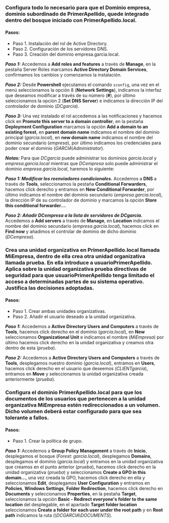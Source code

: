 ### Configura todo lo necesario para que el Dominio empresa, dominio subordinado de PrimerApellido, quede integrado dentro del bosque iniciado con PrimerApellido.local.


#### Pasos:
 - Paso 1. Instalación del rol de Active Directory.
 - Paso 2. Configuración de los servidores DNS.
 - Paso 3. Creación del dominio empresa.garcia.local.


***Paso 1:***
Accedemos a **Add roles and features** a través de **Manage**, en la pestaña Server Roles marcamos **Active Directory Domain Services**, confirmamos los cambios y comenzamos la instalación.


***Paso 2:***
Desde **Powershell** ejecutamos el comando ``sconfig``, una vez en el menú seleccionamos la opción 8 (**Network Settings**), indicamos la interfaz que deseamos modificar a través de su número (**#**), por último seleccionamos la opción 2 (**Set DNS Server**) e indicamos la dirección IP del controlador de dominio (*DCgarcia*).


***Paso 3:***
Una vez instalado el rol accedemos a las notificaciones y hacemos click en **Promote this server to a domain controller**, en la pestaña **Deployment Configuration** marcamos la opción **Add a domain to an existing forest**, en **parent domain name** indicamos el nombre del dominio principal (*garcia.local*), en **new domain name** indicamos el nombre del dominio secundario (*empresa*), por último indicamos los credenciales para poder crear el dominio (*GARCIA\Administrator*).


***Notas:***
Para que *DCgarcia* puede administrar los dominios *garcia.local* y *empresa.garcia.local* mientras que *DCempresa* solo puede administrar el dominio *empresa.garcia.local*, haremos lo siguiente:


***Paso 1: Modificar los reenviadores condicionales.***
Accedemos a **DNS** a través de **Tools**, seleccionamos la pestaña **Conditional Forwarders**, hacemos click derecho y entramos en **New Conditional Forwarder**, por último indicamos el nombre del dominio secundario (*empresa.garcia.local*), la dirección IP de su controlador de dominio y marcamos la opción **Store this conditional forwarder...**.


***Paso 2: Añadir DCempresa a la lista de servidores de DCgarcia.***
Accedemos a **Add servers** a través de **Manage**, en **Location** indicamos el nombre del dominio secundario (*empresa.garcia.local*), hacemos click en **Find now** y añadimos el controlar de dominio de dicho dominio (*DCempresa*).


### Crea una unidad organizativa en PrimerApellido.local llamada MiEmpresa, dentro de ella crea otra unidad organizativa llamada prueba. En ella introduce a usuarioPrimerApellido. Aplica sobre la unidad organizativa prueba directivas de seguridad para que usuarioPrimerApellido tenga limitado el acceso a determinadas partes de su sistema operativo. Justifica las decisiones adoptadas.


#### Pasos:
 - Paso 1. Crear ambas unidades organizativas.
 - Paso 2. Añadir el usuario deseado a la unidad organizativa.


***Paso 1:***
Accedemos a **Active Directory Users and Computers** a través de **Tools**, hacemos click derecho en el dominio (*garcia.local*), en **New** seleccionamos **Organizational Unit** e indicamos el nombre (*MiEmpresa*) por último hacemos click derecho en la unidad organizativa y creamos otra dentro de esta (*prueba*).


***Paso 2:***
Accedemos a **Active Directory Users and Computers** a través de **Tools**, desplegamos nuestro dominio (*garcia.local*), entramos en **Users**, hacemos click derecho en el usuario que deseemos (*CLIENTgarcia*), entramos en **Move** y seleccionamos la unidad organizativa creada anteriormente (*prueba*).


### Configura el dominio PrimerApellido.local para que los documentos de los usuarios que pertenecen a la unidad organizativa MiEmpresa estén redireccionados a un volumen. Dicho volumen deberá estar configurado para que sea tolerante a fallos.


#### Pasos:
 - Paso 1. Crear la política de grupo.


***Paso 1:***
Accedemos a **Group Policy Management** a través de **Inicio**, desplegamos el bosque (*Forest: garcia.local*), desplegamos **Domains**, desplegamos el dominio (*garcia.local*) y entramos en la unidad organizativa que creamos en el punto anterior (*prueba*), hacemos click derecho en la unidad organizativa (*prueba*) y seleccionamos **Create a GPO in this domain...**, una vez creada la GPO, hacemos click derecho en ella y seleccionamos **Edit**, desplegamos **User Configuration** y entramos en **Policies**, **Windows Settings**, **Folder Redirection**, hacemos click derecho en **Documents** y seleccionamos **Properties**, en la pestaña **Target**, seleccionamos la opción **Basic - Redirect everyone's folder to the same location** del desplegable, en el apartado **Target folder location** seleccionamos **Create a folder for each user under the root path** y en **Root path** indicamos la ruta (*\\DCGARCIA\DOCUMENTS*).
